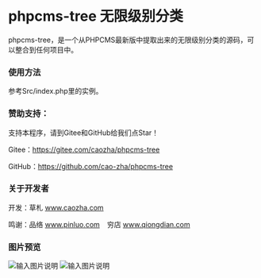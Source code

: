 # phpcms-tree 无限级别分类

phpcms-tree，是一个从PHPCMS最新版中提取出来的无限级别分类的源码，可以整合到任何项目中。

### 使用方法

参考Src/index.php里的实例。

### 赞助支持：

支持本程序，请到Gitee和GitHub给我们点Star！

Gitee：https://gitee.com/caozha/phpcms-tree

GitHub：https://github.com/cao-zha/phpcms-tree


### 关于开发者

开发：草札 www.caozha.com

鸣谢：品络 www.pinluo.com  &ensp;  穷店 www.qiongdian.com


### 图片预览

![输入图片说明](https://images.gitee.com/uploads/images/2020/0528/163033_ae7d7b47_7397417.png "1.png")
![输入图片说明](https://images.gitee.com/uploads/images/2020/0528/163042_0708d171_7397417.png "2.png")



